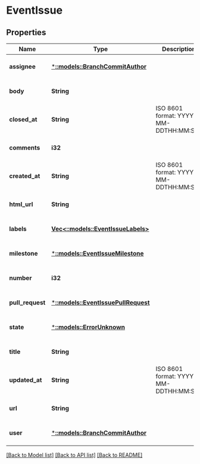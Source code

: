 # EventIssue

## Properties
Name | Type | Description | Notes
------------ | ------------- | ------------- | -------------
**assignee** | [***::models::BranchCommitAuthor**](branch_commit_author.md) |  | [optional] [default to null]
**body** | **String** |  | [optional] [default to null]
**closed_at** | **String** | ISO 8601 format: YYYY-MM-DDTHH:MM:SSZ | [optional] [default to null]
**comments** | **i32** |  | [optional] [default to null]
**created_at** | **String** | ISO 8601 format: YYYY-MM-DDTHH:MM:SSZ | [optional] [default to null]
**html_url** | **String** |  | [optional] [default to null]
**labels** | [**Vec<::models::EventIssueLabels>**](event_issue_labels.md) |  | [optional] [default to null]
**milestone** | [***::models::EventIssueMilestone**](event_issue_milestone.md) |  | [optional] [default to null]
**number** | **i32** |  | [optional] [default to null]
**pull_request** | [***::models::EventIssuePullRequest**](event_issue_pull_request.md) |  | [optional] [default to null]
**state** | [***::models::ErrorUnknown**](.md) |  | [optional] [default to null]
**title** | **String** |  | [optional] [default to null]
**updated_at** | **String** | ISO 8601 format: YYYY-MM-DDTHH:MM:SSZ | [optional] [default to null]
**url** | **String** |  | [optional] [default to null]
**user** | [***::models::BranchCommitAuthor**](branch_commit_author.md) |  | [optional] [default to null]

[[Back to Model list]](../README.md#documentation-for-models) [[Back to API list]](../README.md#documentation-for-api-endpoints) [[Back to README]](../README.md)


